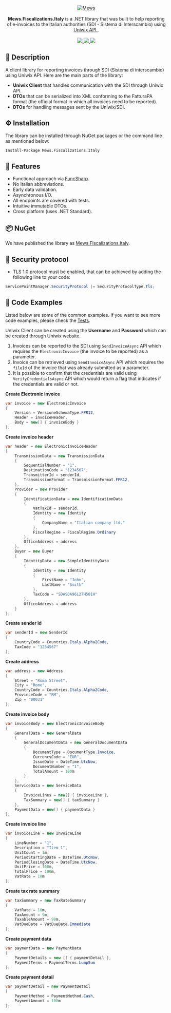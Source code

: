 <p align="center">
    <a href="https://mews.com">
        <img alt="Mews" src="https://user-images.githubusercontent.com/51375082/120493257-16938780-c3bb-11eb-8cb5-0b56fd08240d.png">
    </a>
    <br><br>
    <b>Mews.Fiscalizations.Italy</b> is a .NET library that was built to help reporting of e-invoices to the Italian authorities (SDI - Sistema di Interscambio) using <a href="https://www.uniwix.com/">Uniwix API.</a>.
    <br><br>
    <a href="https://www.nuget.org/packages/Mews.Fiscalizations.Italy/">
        <img src="https://img.shields.io/nuget/v/Mews.Fiscalizations.Italy">
    </a>
    <a href="https://github.com/MewsSystems/fiscalizations/blob/master/LICENSE">
        <img src="https://img.shields.io/github/license/MewsSystems/fiscalizations">
    </a>
    <a href="https://github.com/MewsSystems/fiscalizations/actions/workflows/publish-italy.yml">
        <img src="https://img.shields.io/github/actions/workflow/status/MewsSystems/fiscalizations/publish-italy.yml?branch=master&label=publish">
    </a>
</p>

## 📃 Description

A client library for reporting invoices through SDI (Sistema di interscambio) using Uniwix API. Here are the main parts of the library:
- **Uniwix Client** that handles communication with the SDI through Uniwix API.
- **DTOs** that can be serialized into XML conforming to the FatturaPA format (the official format in which all invoices need to be reported).
- **DTOs** for handling messages sent by the Uniwix/SDI.

## ⚙️ Installation

The library can be installed through NuGet packages or the command line as mentioned below:
```bash
Install-Package Mews.Fiscalizations.Italy
```

## 🎯 Features

-   Functional approach via [FuncSharp](https://github.com/siroky/FuncSharp).
-   No Italian abbreviations.
-   Early data validation.
-   Asynchronous I/O.
-   All endpoints are covered with tests.
-   Intuitive immutable DTOs.
-   Cross platform (uses .NET Standard).

## 📦 NuGet

We have published the library as [Mews.Fiscalizations.Italy](https://www.nuget.org/packages/Mews.Fiscalizations.Italy/).

## 🔐 Security protocol
- TLS 1.0 protocol must be enabled, that can be achieved by adding the following line to your code:
```csharp
ServicePointManager.SecurityProtocol |= SecurityProtocolType.Tls;
```

## 👀 Code Examples
Listed below are some of the common examples. If you want to see more code examples, please check the [Tests](https://github.com/MewsSystems/fiscalizations/tree/master/src/Italy/Mews.Fiscalizations.Italy.Tests).

Uniwix Client can be created using the **Username** and **Password** which can be created through Uniwix website.

1. Invoices can be reported to the SDI using ```SendInvoiceAsync``` API which requires the ```ElectronicInvoice``` (the invoice to be reported) as a parameter.
2. Invoice can be retrieved using ```SendInvoiceAsync``` API which requires the ```fileId``` of the invoice that was already submitted as a parameter.
3. It is possible to confirm that the credentials are valid using ```VerifyCredentialsAsync``` API which would return a flag that indicates if the credentials are valid or not.

**Create Electronic invoice**

```csharp
var invoice = new ElectronicInvoice
{
    Version = VersioneSchemaType.FPR12,
    Header = invoiceHeader,
    Body = new[] { invoiceBody }
};
```

**Create invoice header**

```csharp
var header = new ElectronicInvoiceHeader
{
    TransmissionData = new TransmissionData
    {
        SequentialNumber = "1",
        DestinationCode = "1234567",
        TransmitterId = senderId,
        TransmissionFormat = TransmissionFormat.FPR12,
    },
    Provider = new Provider
    {
        IdentificationData = new IdentificationData
        {
            VatTaxId = senderId,
            Identity = new Identity
            {
                CompanyName = "Italian company ltd."
            },
            FiscalRegime = FiscalRegime.Ordinary
        },
        OfficeAddress = address
    },
    Buyer = new Buyer
    {
        IdentityData = new SimpleIdentityData
        {
            Identity = new Identity
            {
                FirstName = "John",
                LastName = "Smith"
            },
            TaxCode = "SDASDA96L27H501H"
        },
        OfficeAddress = address
    }
};
```

**Create sender id**

```csharp
var senderId = new SenderId
{
    CountryCode = Countries.Italy.Alpha2Code,
    TaxCode = "1234567"
};
```

**Create address**

```csharp
var address = new Address
{
    Street = "Roma Street",
    City = "Rome",
    CountryCode = Countries.Italy.Alpha2Code,
    ProvinceCode = "RM",
    Zip = "00031"
};
```

**Create invoice body**

```csharp
var invoiceBody = new ElectronicInvoiceBody
{
    GeneralData = new GeneralData
    {
        GeneralDocumentData = new GeneralDocumentData
        {
            DocumentType = DocumentType.Invoice,
            CurrencyCode = "EUR",
            IssueDate = DateTime.UtcNow,
            DocumentNumber = "1",
            TotalAmount = 100m
        }
    },
    ServiceData = new ServiceData
    {
        InvoiceLines = new[] { invoiceLine },
        TaxSummary = new[] { taxSummary }
    },
    PaymentData = new[] { paymentData }
};
```

**Create invoice line**

```csharp
var invoiceLine = new InvoiceLine
{
    LineNumber = "1",
    Description = "Item 1",
    UnitCount = 1m,
    PeriodStartingDate = DateTime.UtcNow,
    PeriodClosingDate = DateTime.UtcNow,
    UnitPrice = 100m,
    TotalPrice = 100m,
    VatRate = 10m
};
```

**Create tax rate summary**

```csharp
var taxSummary = new TaxRateSummary
{
    VatRate = 10m,
    TaxAmount = 9m,
    TaxableAmount = 90m,
    VatDueDate = VatDueDate.Immediate
};
```

**Create payment data**

```csharp
var paymentData = new PaymentData
{
    PaymentDetails = new [] { paymentDetail },
    PaymentTerms = PaymentTerms.LumpSum
};
```

**Create payment detail**

```csharp
var paymentDetail = new PaymentDetail
{
    PaymentMethod = PaymentMethod.Cash,
    PaymentAmount = 100m
};
```

